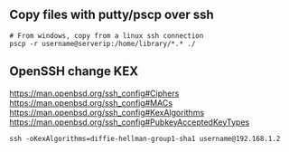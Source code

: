 ## Copy files with putty/pscp over ssh

```
# From windows, copy from a linux ssh connection
pscp -r username@serverip:/home/library/*.* ./
```

## OpenSSH change KEX
https://man.openbsd.org/ssh_config#Ciphers
<br>
https://man.openbsd.org/ssh_config#MACs
<br>
https://man.openbsd.org/ssh_config#KexAlgorithms
<br>
https://man.openbsd.org/ssh_config#PubkeyAcceptedKeyTypes
```
ssh -oKexAlgorithms=diffie-hellman-group1-sha1 username@192.168.1.2
```

